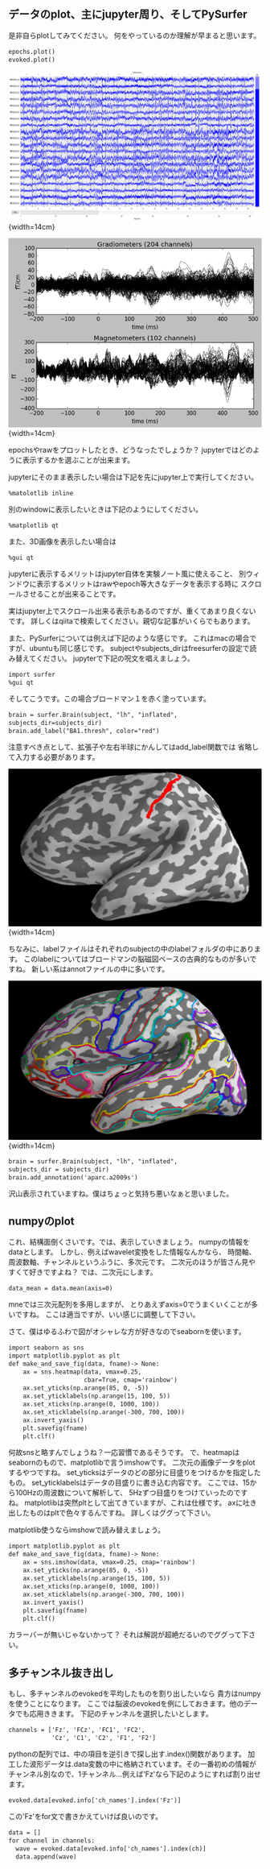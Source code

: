 
## データのplot、主にjupyter周り、そしてPySurfer

是非自らplotしてみてください。
何をやっているのか理解が早まると思います。
```{frame=single}
epochs.plot()
evoked.plot()
```

![epochsの例](img/epochs.png){width=14cm}

![evokedの例](img/evoked.png){width=14cm}

epochsやrawをプロットしたとき、どうなったでしょうか？
jupyterではどのように表示するかを選ぶことが出来ます。

jupyterにそのまま表示したい場合は下記を先にjupyter上で実行してください。
```{frame=single}
%matolotlib inline
```
別のwindowに表示したいときは下記のようにしてください。
```{frame=single}
%matplotlib qt
```
また、3D画像を表示したい場合は
```{frame=single}
%gui qt
```
jupyterに表示するメリットはjupyter自体を実験ノート風に使えること、
別ウィンドウに表示するメリットはrawやepoch等大きなデータを表示する時に
スクロールさせることが出来ることです。

実はjupyter上でスクロール出来る表示もあるのですが、重くてあまり良くないです。
詳しくはqiitaで検索してください。親切な記事がいくらでもあります。

また、PySurferについては例えば下記のような感じです。
これはmacの場合ですが、ubuntuも同じ感じです。
subjectやsubjects_dirはfreesurferの設定で読み替えてください。
jupyterで下記の呪文を唱えましょう。
```{frame=single}
import surfer
%gui qt
```
そしてこうです。この場合ブロードマン１を赤く塗っています。

```{frame=single}
brain = surfer.Brain(subject, "lh", "inflated",
subjects_dir=subjects_dir)
brain.add_label("BA1.thresh", color="red")
```
注意すべき点として、拡張子や左右半球にかんしてはadd_label関数では
省略して入力する必要があります。

![pysurferで表示したfreesurferのラベルファイル](img/label.png){width=14cm}

ちなみに、labelファイルはそれぞれのsubjectの中のlabelフォルダの中にあります。
このlabelについてはブロードマンの脳磁図ベースの古典的なものが多いですね。
新しい系はannotファイルの中に多いです。

![pysurferで表示したfreesurferのannotationファイル](img/annot.jpg){width=14cm}

```{frame=single}
brain = surfer.Brain(subject, "lh", "inflated",
subjects_dir = subjects_dir)
brain.add_annotation('aparc.a2009s')
```


沢山表示されていますね。僕はちょっと気持ち悪いなぁと思いました。

## numpyのplot
これ、結構面倒くさいです。では、表示していきましょう。
numpyの情報をdataとします。
しかし、例えばwavelet変換をした情報なんかなら、
時間軸、周波数軸、チャンネルというふうに、多次元です。
二次元のほうが皆さん見やすくて好きですよね？
では、二次元にします。
```{frame=single}
data_mean = data.mean(axis=0)
```
mneでは三次元配列を多用しますが、
とりあえずaxis=0でうまくいくことが多いですね。
ここは適当ですが、いい感じに調整して下さい。

さて、僕はゆるふわで図がオシャレな方が好きなのでseabornを使います。
```{frame=single}
import seaborn as sns
import matplotlib.pyplot as plt
def make_and_save_fig(data, fname)-> None:
    ax = sns.heatmap(data, vmax=0.25,
                     cbar=True, cmap='rainbow')
    ax.set_yticks(np.arange(85, 0, -5))
    ax.set_yticklabels(np.arange(15, 100, 5))
    ax.set_xticks(np.arange(0, 1000, 100))
    ax.set_xticklabels(np.arange(-300, 700, 100))
    ax.invert_yaxis()
    plt.savefig(fname)
    plt.clf()
```
何故snsと略すんでしょうね？一応習慣であるそうです。
で、heatmapはseabornのもので、matplotlibで言うimshowです。
二次元の画像データをplotするやつですね。
set_yticksはデータのどの部分に目盛りをつけるかを指定したもの。
set_yticklabelsはデータの目盛りに書き込む内容です。
ここでは、15から100Hzの周波数について解析して、
5Hzずつ目盛りをつけていったのですね。
matplotlibは突然pltとして出てきていますが、これは仕様です。
axに吐き出したものはpltで色々するんですね。
詳しくはググって下さい。

matplotlib使うならimshowで読み替えましょう。
```{frame=single}
import matplotlib.pyplot as plt
def make_and_save_fig(data, fname)-> None:
    ax = sns.imshow(data, vmax=0.25, cmap='rainbow')
    ax.set_yticks(np.arange(85, 0, -5))
    ax.set_yticklabels(np.arange(15, 100, 5))
    ax.set_xticks(np.arange(0, 1000, 100))
    ax.set_xticklabels(np.arange(-300, 700, 100))
    ax.invert_yaxis()
    plt.savefig(fname)
    plt.clf()
```
カラーバーが無いじゃないかって？
それは解説が超絶だるいのでググって下さい。

## 多チャンネル抜き出し

もし、多チャンネルのevokedを平均したものを割り出したいなら
貴方はnumpyを使うことになります。
ここでは脳波のevokedを例にしておきます。他のデータでも応用ききます。
下記のチャンネルを選択したいとします。
```{frame=single}
channels = ['Fz', 'FCz', 'FC1', 'FC2',
            'Cz', 'C1', 'C2', 'F1', 'F2']
```

pythonの配列では、中の項目を逆引きで探し出す.index()関数があります。
加工した波形データは.data変数の中に格納されています。その一番初めの情報が
チャンネル別なので、1チャンネル…例えば'Fz'なら下記のようにすれば割り出せます。
```{frame=single}
evoked.data[evoked.info['ch_names'].index('Fz')]
```
この'Fz'をfor文で書きかえていけば良いのです。
```{frame=single}
data = []
for channel in channels:
  wave = evoked.data[evoked.info['ch_names'].index(ch)]
  data.append(wave)
```

